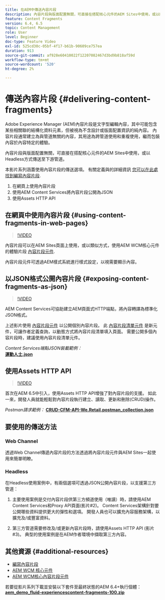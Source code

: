```yaml
---
title: 在AEM中傳送內容片段
description: 內容片段與版面配置無關，可直接在搭配核心元件的AEM Sites中使用，或以Headless方式傳送至下游管道。
feature: Content Fragments
version: 6.4, 6.5
topic: Content Management
role: User
level: Beginner
doc-type: Feature Video
exl-id: 525cd30c-05bf-4f17-b61b-90609ce757ea
duration: 913
source-git-commit: af928e60410022f12207082467d3bd9b818af59d
workflow-type: tm+mt
source-wordcount: '520'
ht-degree: 2%

---
```


# 傳送內容片段 {#delivering-content-fragments}

Adobe Experience Manager (AEM)內容片段是文字型編輯內容，其中可能包含某些相關聯的結構化資料元素，但被視為不含設計或版面配置資訊的純內容。 內容片段通常建立為與管道無關的內容，其用途為跨管道使用和重複使用，繼而包裝內容於內容特定的體驗。

內容片段與版面配置無關，可直接在搭配核心元件的AEM Sites中使用，或以Headless方式傳送至下游管道。

本影片系列涵蓋使用內容片段的傳送選項。 有關定義與的詳細資訊 [您可以在此處找到編寫內容片段](content-fragments-feature-video-use.md).

1. 在網頁上使用內容片段
2. 使用AEM Content Services將內容片段公開為JSON
3. 使用Assets HTTP API

## 在網頁中使用內容片段 {#using-content-fragments-in-web-pages}

>[!VIDEO](https://video.tv.adobe.com/v/22449?quality=12&learn=on)

內容片段可以在AEM Sites頁面上使用，或以類似方式，使用AEM WCM核心元件的體驗片段 [內容片段元件](https://experienceleague.adobe.com/docs/experience-manager-core-components/using/components/content-fragment-component.html).

內容片段元件可透過AEM樣式系統進行樣式設定，以視需要顯示內容。

## 以JSON格式公開內容片段 {#exposing-content-fragments-as-json}

>[!VIDEO](https://video.tv.adobe.com/v/22448?quality=12&learn=on)

AEM Content Services可協助建立AEM頁面式HTTP端點，將內容轉譯為標準化JSON格式。

上述影片使用 [內容片段元件](https://experienceleague.adobe.com/docs/experience-manager-core-components/using/components/content-fragment-component.html) 以公開個別內容片段。 此 [內容片段清單元件](https://experienceleague.adobe.com/docs/experience-manager-core-components/using/components/content-fragment-list.html) 是新元件，可讓作者定義查詢，以動態方式將內容片段清單填入頁面。 需要公開多個內容片段時，建議使用內容片段清單元件。

*Content Services端點JSON裝載範例：*\
**[運動人士.json](assets/athletes.json)**

## 使用Assets HTTP API

>[!VIDEO](https://video.tv.adobe.com/v/26390?quality=12&learn=on)

首次在AEM 6.5中引入，使用Assets HTTP API增強了對內容片段的支援。 如此一來，開發人員就能輕鬆對內容片段執行建立、讀取、更新和刪除(CRUD)操作。

*Postman請求範例：*
**[CRUD-CFM-API-We.Retail.postman_collection.json](assets/CRUD-CFM-API-We.Retail.postman_collection.json)**

## 要使用的傳送方法

### Web Channel

透過Web Channel傳遞內容片段的方法透過將內容片段元件與AEM Sites一起使用來簡單明瞭。

### Headless

在Headless使用案例中，有兩個選項可透過JSON公開內容片段，以支援第三方管道：

1. 主要使用案例是交付內容片段供第三方頻道使用（唯讀）時，請使用AEM Content Services和Proxy API頁面(影片#2)。 Content Services架構針對要公開哪些資料提供更大的彈性和選項。 開發人員也可以擴充內容服務架構，以擴充及/或豐富資料。

2. 第三方管道需要修改及/或更新內容片段時，請使用Assets HTTP API (影片#3)。 典型的使用案例是在AEM作者環境中擷取第三方內容。

## 其他資源 {#additional-resources}

* [編寫內容片段](content-fragments-feature-video-use.md)
* [AEM WCM 核心元件](https://experienceleague.adobe.com/docs/experience-manager-core-components/using/introduction.html)
* [AEM WCM核心內容片段元件](https://experienceleague.adobe.com/docs/experience-manager-core-components/using/components/content-fragment-component.html)

若要從影片系列下載並安裝以下套件至最終狀態的AEM 6.4+執行個體：\
**[aem_demo_fluid-experiencescontent-fragments-100.zip](assets/aem_demo_fluid-experiencescontent-fragments-100.zip)**
